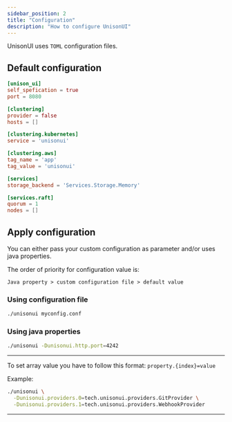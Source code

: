 ```yaml
---
sidebar_position: 2
title: "Configuration"
description: "How to configure UnisonUI"
---
```


UnisonUI uses `TOML` configuration files.

## Default configuration

```toml
[unison_ui]
self_spefication = true
port = 8080

[clustering]
provider = false
hosts = []

[clustering.kubernetes]
service = 'unisonui'

[clustering.aws]
tag_name = 'app'
tag_value = 'unisonui'

[services]
storage_backend = 'Services.Storage.Memory'

[services.raft]
quorum = 1
nodes = []
```

## Apply configuration

You can either pass your custom configuration as parameter
and/or uses java properties.

The order of priority for configuration value is:

```
Java property > custom configuration file > default value
```

### Using configuration file

```sh
./unisonui myconfig.conf
```

### Using java properties

```sh
./unisonui -Dunisonui.http.port=4242
```

-----
To set array value you have to follow this format: `property.{index}=value`

Example:

```sh
./unisonui \
  -Dunisonui.providers.0=tech.unisonui.providers.GitProvider \
  -Dunisonui.providers.1=tech.unisonui.providers.WebhookProvider
```

-----
